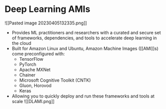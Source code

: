 # Deep Learning AMIs
![[Pasted image 20230405132335.png]]
- Provides ML practitioners and researchers with a curated and secure set of frameworks, dependencies, and tools to accelerate deep learning in the cloud
- Built for Amazon Linux and Ubuntu, Amazon Machine Images ([[AMI]]s) come preconfigured with:
	- TensorFlow
	- PyTorch
	- Apache MXNet
	- Chainer
	- Microsoft Cognitive Toolkit (CNTK)
	- Gluon, Horovod
	- Keras
- Allowing you to quickly deploy and run these frameworks and tools at scale
![[DLAMI.png]]


